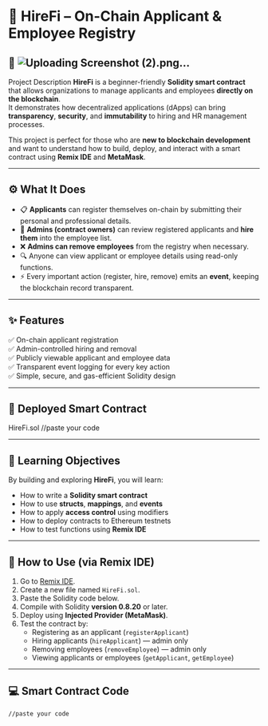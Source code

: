 # 💼 HireFi – On-Chain Applicant & Employee Registry

## 📖 ![Uploading Screenshot (2).png…]()

Project Description
**HireFi** is a beginner-friendly **Solidity smart contract** that allows organizations to manage applicants and employees **directly on the blockchain**.  
It demonstrates how decentralized applications (dApps) can bring **transparency**, **security**, and **immutability** to hiring and HR management processes.

This project is perfect for those who are **new to blockchain development** and want to understand how to build, deploy, and interact with a smart contract using **Remix IDE** and **MetaMask**.

---

## ⚙️ What It Does
- 📋 **Applicants** can register themselves on-chain by submitting their personal and professional details.  
- 👔 **Admins (contract owners)** can review registered applicants and **hire them** into the employee list.  
- ❌ **Admins can remove employees** from the registry when necessary.  
- 🔍 Anyone can view applicant or employee details using read-only functions.  
- ⚡ Every important action (register, hire, remove) emits an **event**, keeping the blockchain record transparent.  

---

## ✨ Features
✅ On-chain applicant registration  
✅ Admin-controlled hiring and removal  
✅ Publicly viewable applicant and employee data  
✅ Transparent event logging for every key action  
✅ Simple, secure, and gas-efficient Solidity design  

---

## 🔗 Deployed Smart Contract
HireFi.sol
//paste your code

---

## 🧠 Learning Objectives
By building and exploring **HireFi**, you will learn:
- How to write a **Solidity smart contract**  
- How to use **structs**, **mappings**, and **events**  
- How to apply **access control** using modifiers  
- How to deploy contracts to Ethereum testnets  
- How to test functions using **Remix IDE**  

---

## 🧩 How to Use (via Remix IDE)
1. Go to [Remix IDE](https://remix.ethereum.org/).  
2. Create a new file named `HireFi.sol`.  
3. Paste the Solidity code below.  
4. Compile with Solidity **version 0.8.20** or later.  
5. Deploy using **Injected Provider (MetaMask)**.  
6. Test the contract by:
   - Registering as an applicant (`registerApplicant`)  
   - Hiring applicants (`hireApplicant`) — admin only  
   - Removing employees (`removeEmployee`) — admin only  
   - Viewing applicants or employees (`getApplicant`, `getEmployee`)  

---

## 💻 Smart Contract Code

```solidity
//paste your code
